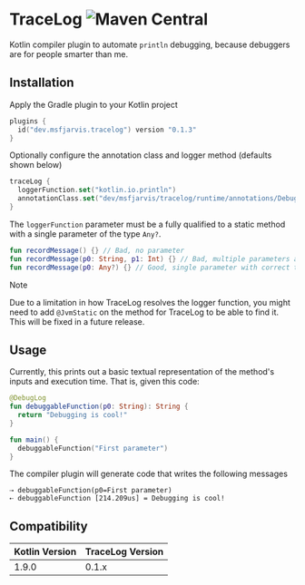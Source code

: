 # TraceLog ![Maven Central](https://img.shields.io/maven-central/v/dev.msfjarvis.tracelog/dev.msfjarvis.tracelog.gradle.plugin?style=flat-square&label=Latest%20version)

Kotlin compiler plugin to automate `println` debugging, because debuggers are for people smarter than me.

## Installation

Apply the Gradle plugin to your Kotlin project

```kotlin
plugins {
  id("dev.msfjarvis.tracelog") version "0.1.3"
}
```

Optionally configure the annotation class and logger method (defaults shown below)

```kotlin
traceLog {
  loggerFunction.set("kotlin.io.println")
  annotationClass.set("dev/msfjarvis/tracelog/runtime/annotations/DebugLog")
}
```

The `loggerFunction` parameter must be a fully qualified to a static method with a single parameter of the type `Any?`.

```kotlin
fun recordMessage() {} // Bad, no parameter
fun recordMessage(p0: String, p1: Int) {} // Bad, multiple parameters and incorrect types
fun recordMessage(p0: Any?) {} // Good, single parameter with correct type
```

> [!NOTE]
> Due to a limitation in how TraceLog resolves the logger function, you might need to add `@JvmStatic` on the method
> for TraceLog to be able to find it. This will be fixed in a future release.

## Usage

Currently, this prints out a basic textual representation of the method's inputs and execution time. That is,
given this code:

```kotlin
@DebugLog
fun debuggableFunction(p0: String): String {
  return "Debugging is cool!"
}

fun main() {
  debuggableFunction("First parameter")
}
```

The compiler plugin will generate code that writes the following messages

```
⇢ debuggableFunction(p0=First parameter)
⇠ debuggableFunction [214.209us] = Debugging is cool!
```

## Compatibility

| Kotlin Version | TraceLog Version |
|----------------|------------------|
| 1.9.0          | 0.1.x            |
